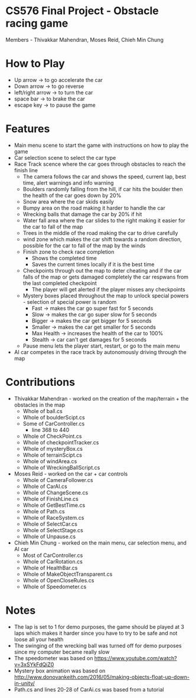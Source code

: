 # CS576 Final Project - Obstacle racing game
Members - Thivakkar Mahendran, Moses Reid, Chieh Min Chung

# How to Play
- Up arrow -> to go accelerate the car
- Down arrow -> to go reverse 
- left/right arrow -> to turn the car
- space bar -> to brake the car
- escape key -> to pause the game

# Features
- Main menu scene to start the game with instructions on how to play the game
- Car selection scene to select the car type
- Race Track scence where the car goes through obstacles to reach the finish line
    - The camera follows the car and shows the speed, current lap, best time, alert warnings and info warning
    - Boulders randomly falling from the hill, if car hits the boulder then the health of the car goes down by 20%
    - Snow area where the car skids easily
    - Bumpy area on the road making it harder to handle the car
    - Wrecking balls that damage the car by 20% if hit
    - Water fall area where the car slides to the right making it easier for the car to fall of the map
    - Trees in the middle of the road making the car to drive carefully
    - wind zone which makes the car shift towards a random direction, possible for the car to fall of the map by the winds
    - Finish zone to check race completion
        - Shows the completed time
        - Saves the current times locally if it is the best time
    - Checkpoints through out the map to deter cheating and if the car falls of the map or gets damaged completely the car respwans from the last completed checkpoint
        - The player will get alerted if the player misses any checkpoints
    - Mystery boxes placed throughout the map to unlock special powers - selection of special power is random
        - Fast -> makes the car go super fast for 5 seconds
        - Slow -> makes the car go super slow for 5 seconds
        - Bigger -> makes the car get bigger for 5 seconds
        - Smaller -> makes the car get smaller for 5 seconds 
        - Max Health -> increases the health of the car to 100%
        - Stealth -> car can't get damages for 5 seconds
    - Pause menu lets the player start, restart, or go to the main menu
- AI car competes in the race track by autonomously driving through the map  

# Contributions
- Thivakkar Mahendran - worked on the creation of the map/terrain + the obstacles in the map
    - Whole of ball.cs
    - Whole of boulderScipt.cs
    - Some of CarController.cs
        - line 368 to 440
    - Whole of CheckPoint.cs
    - Whole of checkpointTracker.cs
    - Whole of mysteryBox.cs
    - Whole of terrainScipt.cs
    - Whole of windArea.cs
    - Whole of WreckingBallScript.cs
- Moses Reid - worked on the car + car controls
    - Whole of CameraFollower.cs
    - Whole of CarAI.cs
    - Whole of ChangeScene.cs
    - Whole of FinishLine.cs
    - Whole of GetBestTime.cs
    - Whole of Path.cs
    - Whole of RaceSystem.cs
    - Whole of SelectCar.cs
    - Whole of SelectStage.cs
    - Whole of Unpause.cs
- Chieh Min Chung - worked on the main menu, car selection menu, and AI car
    - Most of CarController.cs
    - Whole of CarRotation.cs
    - Whole of HealthBar.cs
    - Whole of MakeObjectTransparent.cs
    - Whole of OpenCloseRules.cs
    - Whole of Speedometer.cs

# Notes
- The lap is set to 1 for demo purposes, the game should be played at 3 laps which makes it harder since you have to try to be safe and not loose all your health
- The swinging of the wrecking ball was turned off for demo purposes since my computer became really slow 
- The speedometer was based on https://www.youtube.com/watch?v=3xSYkFdQiZ0
- Mystery box animation was based on http://www.donovankeith.com/2016/05/making-objects-float-up-down-in-unity/
- Path.cs and lines 20-28 of CarAi.cs was based from a tutorial
 
